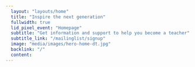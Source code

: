 ```yaml
---
  layout: "layouts/home"
  title: "Inspire the next generation"
  fullwidth: true
  lid_pixel_event: "Homepage"
  subtitle: "Get information and support to help you become a teacher"
  subtitle_link: "/mailinglist/signup"
  image: "media/images/hero-home-dt.jpg"
  backlink: "/"
  content:
---
```

